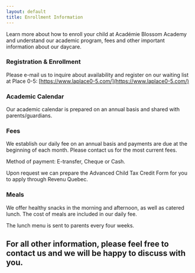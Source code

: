 ```yaml
---
layout: default
title: Enrollment Information
---
```

Learn more about how to enroll your child at Académie Blossom Academy and understand our academic program, fees and other important information about our daycare.

### Registration & Enrollment

Please e-mail us to inquire about availability and register on our waiting list at Place 0-5: [https://www.laplace0-5.com/](https://www.laplace0-5.com/)

### Academic Calendar

Our academic calendar is prepared on an annual basis and shared with parents/guardians.

### Fees

We establish our daily fee on an annual basis and payments are due at the beginning of each month.   Please contact us for the most current fees.

Method of payment: E-transfer, Cheque or Cash.

Upon request we can prepare the Advanced Child Tax Credit Form for you to apply through Revenu Quebec.

### Meals

We offer healthy snacks in the morning and afternoon, as well as catered lunch. The cost of meals are included in our daily fee.

The lunch menu is sent to parents every four weeks.

## For all other information, please feel free to contact us and we will be happy to discuss with you.

